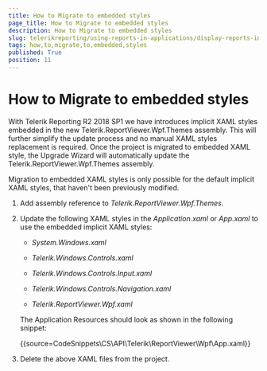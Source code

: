 ```yaml
---
title: How to Migrate to embedded styles
page_title: How to Migrate to embedded styles 
description: How to Migrate to embedded styles
slug: telerikreporting/using-reports-in-applications/display-reports-in-applications/wpf-application/how-to-migrate-to-embedded-styles
tags: how,to,migrate,to,embedded,styles
published: True
position: 11
---
```


# How to Migrate to embedded styles

With Telerik Reporting R2 2018 SP1 we have introduces implicit XAML styles embedded in the new Telerik.ReportViewer.Wpf.Themes assembly. This will further simplify the update process and no manual XAML styles replacement is required. Once the project is migrated to embedded XAML style, the Upgrade Wizard will automatically update the Telerik.ReportViewer.Wpf.Themes assembly. 

Migration to embedded XAML styles is only possible for the default implicit XAML styles, that haven't been previously modified. 

1. Add assembly reference to _Telerik.ReportViewer.Wpf.Themes_. 

1. Update the following XAML styles in the _Application.xaml_ or _App.xaml_ to use the embedded implicit XAML styles: 

	+ *System.Windows.xaml* 
	
	+ *Telerik.Windows.Controls.xaml* 
	
	+ *Telerik.Windows.Controls.Input.xaml* 
	
	+ *Telerik.Windows.Controls.Navigation.xaml* 

	+ *Telerik.ReportViewer.Wpf.xaml* 
   
	The Application Resources should look as shown in the following snippet:

	{{source=CodeSnippets\CS\API\Telerik\ReportViewer\Wpf\App.xaml}}


1. Delete the above XAML files from the project.
